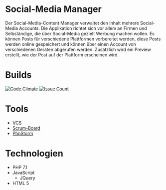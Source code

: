 # Social-Media Manager
Der Social-Media-Content Manager verwaltet den Inhalt mehrere Social-Media Accounts.
Die Applikation richtet sich vor allem an Firmen und Selbständige, die über Social-Media gezielt Werbung machen wollen.
Es können Posts für verschiedene Plattformen vorbereitet werden, diese Posts werden online gespeichert und können über einen Account von verschiedenen Geräten abgerufen werden.
Zusätzlich wird ein Preview erstellt, wie der Post auf der Plattform erscheinen wird.

# Builds

[![Code Climate](https://codeclimate.com/github/StarlordTheCoder/SocialMediaManager/badges/gpa.svg)](https://codeclimate.com/github/StarlordTheCoder/SocialMediaManager) [![Issue Count](https://codeclimate.com/github/StarlordTheCoder/SocialMediaManager/badges/issue_count.svg)](https://codeclimate.com/github/StarlordTheCoder/SocialMediaManager)

# Tools
* [VCS](https://github.com/StarlordTheCoder/SocialMediaManager)
* [Scrum-Board](https://tree.taiga.io/project/starlordthecoder-socialmediamanager/backlog?epic=null)
* [PhpStorm](https://www.jetbrains.com/phpstorm/)

# Technologien
* PHP 7.1
* JavaScript
  * JQuery
* HTML 5